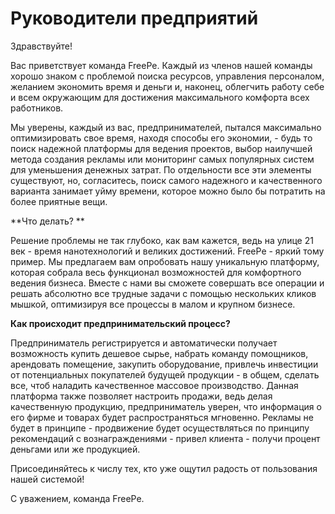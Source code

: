 # Руководители предприятий

Здравствуйте!

Вас приветствует команда FreePe. Каждый из членов нашей команды хорошо знаком с проблемой поиска ресурсов, управления персоналом, желанием экономить время и деньги и, наконец, облегчить работу себе и всем окружающим для достижения максимального комфорта всех работников. 

Мы уверены, каждый из вас, предпринимателей, пытался максимально оптимизировать свое время, находя способы его экономии, - будь то поиск надежной платформы для ведения проектов, выбор наилучшей метода создания рекламы или мониторинг самых популярных систем для уменьшения денежных затрат. По отдельности все эти элементы существуют, но, согласитесь, поиск самого надежного и качественного варианта занимает уйму времени, которое можно было бы потратить на более приятные вещи. 

**Что делать? **

Решение проблемы не так глубоко, как вам кажется, ведь на улице 21 век - время нанотехнологий и великих достижений. FreePe - яркий тому пример. Мы предлагаем вам опробовать нашу уникальную платформу, которая собрала весь функционал возможностей для комфортного ведения бизнеса. Вместе с нами вы сможете совершать все операции и решать абсолютно все трудные задачи с помощью нескольких кликов мышкой, оптимизируя все процессы в малом и крупном бизнесе. 

**Как происходит предпринимательский процесс?**

Предприниматель регистрируется и автоматически получает возможность купить дешевое сырье, набрать команду помощников, арендовать помещение, закупить оборудование, привлечь инвестиции от потенциальных покупателей будущей продукции - в общем, сделать все, чтоб наладить качественное массовое производство. Данная платформа также позволяет настроить продажи, ведь делая качественную продукцию, предприниматель уверен, что информация о его фирме и товарах будет распространяться мгновенно. Рекламы не будет в принципе - продвижение будет осуществляться по принципу рекомендаций с вознаграждениями - привел клиента - получи процент деньгами или же продукцией. 

Присоединяйтесь к числу тех, кто уже ощутил радость от пользования нашей системой!

С уважением, команда FreePe.
